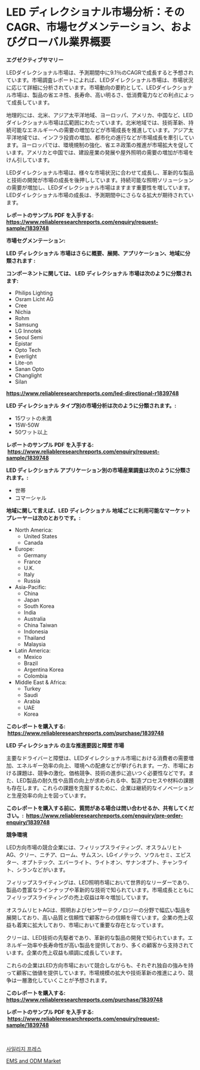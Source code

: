 <p><h1>LED ディレクショナル市場分析：そのCAGR、市場セグメンテーション、およびグローバル業界概要</h1></p><p><strong>エグゼクティブサマリー</strong></p>
<p><p>LEDダイレクショナル市場は、予測期間中に9.1％のCAGRで成長すると予想されています。市場調査レポートによれば、LEDダイレクショナル市場は、市場状況に応じて詳細に分析されています。市場動向の要約として、LEDダイレクショナル市場は、製品の省エネ性、長寿命、高い明るさ、低消費電力などの利点によって成長しています。</p><p>地理的には、北米、アジア太平洋地域、ヨーロッパ、アメリカ、中国など、LEDダイレクショナル市場は広範囲にわたっています。北米地域では、技術革新、持続可能なエネルギーへの需要の増加などが市場成長を推進しています。アジア太平洋地域では、インフラ投資の増加、都市化の進行などが市場成長を牽引しています。ヨーロッパでは、環境規制の強化、省エネ政策の推進が市場拡大を促しています。アメリカと中国では、建設産業の発展や屋外照明の需要の増加が市場をけん引しています。</p><p>LEDダイレクショナル市場は、様々な市場状況に合わせて成長し、革新的な製品と技術の開発が市場の成長を後押ししています。持続可能な照明ソリューションの需要が増加し、LEDダイレクショナル市場はますます重要性を増しています。LEDダイレクショナル市場の成長は、予測期間中にさらなる拡大が期待されています。</p></p>
<p><strong>レポートのサンプル PDF を入手する: <a href="https://www.reliableresearchreports.com/enquiry/request-sample/1839748">https://www.reliableresearchreports.com/enquiry/request-sample/1839748</a></strong></p>
<p><strong>市場セグメンテーション:</strong></p>
<p><strong> LED ディレクショナル 市場はさらに概要、展開、アプリケーション、地域に分類されます :</strong></p>
<p><strong>コンポーネントに関しては、 LED ディレクショナル 市場は次のように分類されます: &nbsp;</strong></p>
<p><ul><li>Philips Lighting</li><li>Osram Licht AG</li><li>Cree</li><li>Nichia</li><li>Rohm</li><li>Samsung</li><li>LG Innotek</li><li>Seoul Semi</li><li>Epistar</li><li>Opto Tech</li><li>Everlight</li><li>Lite-on</li><li>Sanan Opto</li><li>Changlight</li><li>Silan</li></ul></p>
<p><strong><a href="https://www.reliableresearchreports.com/led-directional-r1839748">https://www.reliableresearchreports.com/led-directional-r1839748</a></strong></p>
<p><strong> LED ディレクショナル タイプ別の市場分析は次のように分類されます。:</strong></p>
<p><ul><li>15ワットの未満</li><li>15W-50W</li><li>50ワット以上</li></ul></p>
<p><strong>レポートのサンプル PDF を入手する: &nbsp;<a href="https://www.reliableresearchreports.com/enquiry/request-sample/1839748">https://www.reliableresearchreports.com/enquiry/request-sample/1839748</a></strong></p>
<p><strong> LED ディレクショナル アプリケーション別の市場産業調査は次のように分類されます。:</strong></p>
<p><ul><li>世帯</li><li>コマーシャル</li></ul></p>
<p><strong>地域に関して言えば、LED ディレクショナル 地域ごとに利用可能なマーケットプレーヤーは次のとおりです。:</strong></p>
<p><ul>
    <li>
        North America:
        <ul>
            <li>United States</li>
            <li>Canada</li>
        </ul>
    </li>
    <li>
        Europe:
        <ul>
            <li>Germany</li>
            <li>France</li>
            <li>U.K.</li>
            <li>Italy</li>
            <li>Russia</li>
        </ul>
    </li>
    <li>
        Asia-Pacific:
        <ul>
            <li>China</li>
            <li>Japan</li>
            <li>South Korea</li>
            <li>India</li>
            <li>Australia</li>
            <li>China Taiwan</li>
            <li>Indonesia</li>
            <li>Thailand</li>
            <li>Malaysia</li>
        </ul>
    </li>
    <li>
        Latin America:
        <ul>
            <li>Mexico</li>
            <li>Brazil</li>
            <li>Argentina Korea</li>
            <li>Colombia</li>
        </ul>
    </li>
    <li>
        Middle East & Africa:
        <ul>
            <li>Turkey</li>
            <li>Saudi</li>
            <li>Arabia</li>
            <li>UAE</li>
            <li>Korea</li>
        </ul>
    </li>
    </ul></p>
<p><strong>このレポートを購入する: &nbsp;<a href="https://www.reliableresearchreports.com/purchase/1839748">https://www.reliableresearchreports.com/purchase/1839748</a></strong></p>
<p><strong>LED ディレクショナル の主な推進要因と障壁 市場</strong></p>
<p><p>主要なドライバーと障壁は、LEDダイレクショナル市場における消費者の需要増加、エネルギー効率の向上、環境への配慮などが挙げられます。一方、市場における課題は、競争の激化、価格競争、技術の進歩に追いつく必要性などです。また、LED製品の耐久性や品質の向上が求められる中、製造プロセスや材料の課題も存在します。これらの課題を克服するために、企業は継続的なイノベーションと生産効率の向上を図っています。</p></p>
<p><strong>このレポートを購入する前に、質問がある場合は問い合わせるか、共有してください。:&nbsp; <a href="https://www.reliableresearchreports.com/enquiry/pre-order-enquiry/1839748">https://www.reliableresearchreports.com/enquiry/pre-order-enquiry/1839748</a></strong></p>
<p><strong>競争環境</strong></p>
<p><p>LED方向市場の競合企業には、フィリップスライティング、オスラムリヒトAG、クリー、ニチア、ローム、サムスン、LGイノテック、ソウルセミ、エピスター、オプトテック、エバーライト、ライトオン、サナンオプト、チャンライト、シランなどがいます。</p><p>フィリップスライティングは、LED照明市場において世界的なリーダーであり、製品の豊富なラインナップや革新的な技術で知られています。市場成長とともにフィリップスライティングの売上収益は年々増加しています。</p><p>オスラムリヒトAGは、照明およびセンサーテクノロジーの分野で幅広い製品を展開しており、高い品質と信頼性で顧客からの信頼を得ています。企業の売上収益も着実に拡大しており、市場において重要な存在となっています。</p><p>クリーは、LED技術の先駆者であり、革新的な製品の開発で知られています。エネルギー効率や長寿命性が高い製品を提供しており、多くの顧客から支持されています。企業の売上収益も順調に成長しています。</p><p>これらの企業はLED方向市場において競合しながらも、それぞれ独自の強みを持って顧客に価値を提供しています。市場規模の拡大や技術革新の推進により、競争は一層激化していくことが予想されます。</p></p>
<p><strong>このレポートを購入する: &nbsp; <a href="https://www.reliableresearchreports.com/purchase/1839748">https://www.reliableresearchreports.com/purchase/1839748</a></strong></p>
<p><strong>レポートのサンプル PDF を入手する: &nbsp;<a href="https://www.reliableresearchreports.com/enquiry/request-sample/1839748">https://www.reliableresearchreports.com/enquiry/request-sample/1839748</a></strong><strong></strong></p>
<p>&nbsp;</p>
<p><p><a href="https://github.com/GabrielBlanda5656/Market-Research-Report-List-1/blob/main/537408822685.md">사일리지 프레스</a></p><p><a href="https://picayune-night-cbd.notion.site/EMS-and-ODM-Market-Outlook-Industry-Overview-and-Forecast-2024-to-2031-33a2007d9d7345d7b450eefea3facf33">EMS and ODM Market</a></p></p>